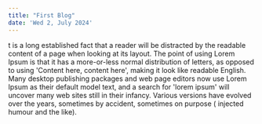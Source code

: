```yaml
---
title: "First Blog"
date: 'Wed 2, July 2024'
---
```



t is a long established fact that a reader will be distracted by the readable content of a page when looking at its
layout. The point of using Lorem Ipsum is that it has a more-or-less normal distribution of letters, as opposed to
using 'Content here, content here', making it look like readable English. Many desktop publishing packages and web page
editors now use Lorem Ipsum as their default model text, and a search for 'lorem ipsum' will uncover many web sites
still in their infancy. Various versions have evolved over the years, sometimes by accident, sometimes on purpose (
injected humour and the like).





